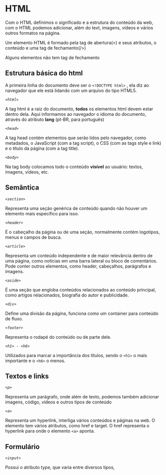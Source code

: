 # HTML

Com o HTML definimos o significado e a estrutura do conteúdo da web, com o HTML podemos adicionar, além do text, imagens, vídeos e vários outros formatos na página.

Um elemento HTML é formado pela tag de abertura(<) e seus atributos, o conteúdo e uma tag de fechamento(/>)

Alguns elementos não tem tag de fechamento

## Estrutura básica do html

A primeira linha do documento deve ser o `<!DOCTYPE html>` , ela diz ao navegador que ele está lidando com um arquivo do tipo HTML5.

*`<html>`*

A tag html é a raiz do documento, **todos** os elementos html devem estar dentro dela. Aqui informamos ao navegador o idioma do documento, através do atributo **lang** (pt-BR, para português)

*`<head>`*

A tag head contém elementos que serão lidos pelo navegador, como metadados, o JavaScript (com a tag script), o CSS (com as tags style e link) e o título da página (com a tag title).

*`<body>`*

Na tag body colocamos todo o conteúdo **visível** ao usuário: textos, imagens, vídeos, etc.

## Semântica

*`<section>`*

Representa uma seção genérica de conteúdo quando não houver um elemento mais específico para isso.

*`<header>`*

É o cabeçalho da página ou de uma seção, normalmente contém logotipos, menus e campos de busca.

*`<article>`*

Representa um conteúdo independente e de maior relevância dentro de uma página, como notícias em uma barra lateral ou bloco de comentários. Pode conter outros elementos, como header, cabeçalhos, parágrafos e imagens.

*`<aside>`*

É uma seção que engloba conteúdos relacionados ao conteúdo principal, como artigos relacionados, biografia do autor e publicidade.

*`<div>`*

Define uma divisão da página, funciona como um container para conteúdo de fluxo.

*`<footer>`*

Representa o rodapé do conteúdo ou de parte dele.

*`<h1> - <h6>`*

Utilizados para marcar a importância dos títulos, sendo o `<h1>` o mais importante e o `<h6>` o menos.

## Textos e links

*`<p>`*

Representa um parágrafo, onde além de texto, podemos também adicionar imagens, código, vídeos e outros tipos de conteúdo

*`<a>`*

Representa um hyperlink, interliga vários conteúdos e páginas na web. O elemento tem vários atributos, como href e target. O href representa o hyperlink para onde o elemento `<a>` aponta.

## Formulário

*`<input>`*

Possui o atributo type, que varia entre diversos tipos,
